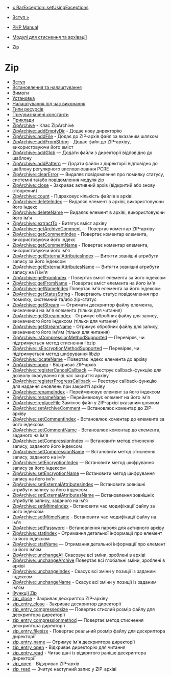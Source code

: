 - [« RarException::setUsingExceptions](rarexception.setusingexceptions.md)
- [Вступ »](intro.zip.md)

- [PHP Manual](index.md)
- [Модулі для стиснення та архівації](refs.compression.md)
- Zip

# Zip

- [Вступ](intro.zip.md)
- [Встановлення та налаштування](zip.setup.md)
- [Вимоги](zip.requirements.md)
- [Установка](zip.installation.md)
- [Налаштування під час виконання](zip.configuration.md)
- [Типи ресурсів](zip.resources.md)
- [Предвизначені константи](zip.constants.md)
- [Приклади](zip.examples.md)
- [ZipArchive](class.ziparchive.md) - Клас ZipArchive
- [ZipArchive::addEmptyDir](ziparchive.addemptydir.md) -
Додає нову директорію
- [ZipArchive::addFile](ziparchive.addfile.md) - Додає до
ZIP-архів файл за вказаним шляхом
- [ZipArchive::addFromString](ziparchive.addfromstring.md) -
Додає файл до ZIP-архіву, використовуючи його вміст
- [ZipArchive::addGlob](ziparchive.addglob.md) — Додати файли
з директорії відповідно до шаблону
- [ZipArchive::addPattern](ziparchive.addpattern.md) — Додати
файли з директорії відповідно до шаблону регулярного
висловлювання PCRE
- [ZipArchive::clearError](ziparchive.clearerror.md) — Видаляє
повідомлення про помилку статусу, системні та/або повідомлення модуля
zip
- [ZipArchive::close](ziparchive.close.md) - Закриває активний
архів (відкритий або знову створений)
- [ZipArchive::count](ziparchive.count.md) - Підраховує
кількість файлів в архіві
- [ZipArchive::deleteIndex](ziparchive.deleteindex.md) — Видаляє
елемент в архіві, використовуючи його індекс
- [ZipArchive::deleteName](ziparchive.deletename.md) — Видаляє
елемент в архіві, використовуючи його ім'я
- [ZipArchive::extractTo](ziparchive.extractto.md) - Витягує
вміст архіву
- [ZipArchive::getArchiveComment](ziparchive.getarchivecomment.md)
— Повертає коментар ZIP-архіву
- [ZipArchive::getCommentIndex](ziparchive.getcommentindex.md) -
Повертає коментар елемента, використовуючи його індекс
- [ZipArchive::getCommentName](ziparchive.getcommentname.md) -
Повертає коментар елемента, використовуючи його ім'я
- [ZipArchive::getExternalAttributesIndex](ziparchive.getexternalattributesindex.md)
— Витягти зовнішні атрибути запису за його індексом
- [ZipArchive::getExternalAttributesName](ziparchive.getexternalattributesname.md)
— Витягти зовнішні атрибути запису на її ім'я
- [ZipArchive::getFromIndex](ziparchive.getfromindex.md) -
Повертає вміст елемента за його індексом
- [ZipArchive::getFromName](ziparchive.getfromname.md) -
Повертає вміст елемента на його ім'я
- [ZipArchive::getNameIndex](ziparchive.getnameindex.md)
Повертає ім'я елемента за його індексом
- [ZipArchive::getStatusString](ziparchive.getstatusstring.md) -
Повертають статус повідомлення про помилку, системний та/або
zip-статус
- [ZipArchive::getStream](ziparchive.getstream.md) — Отримати
дескриптор файлу елемента, визначений на ім'я елемента
(тільки для читання)
- [ZipArchive::getStreamIndex](ziparchive.getstreamindex.md) -
Отримує обробник файлу для запису, визначеного його індексом
(тільки для читання)
- [ZipArchive::getStreamName](ziparchive.getstreamname.md) -
Отримує обробник файлу для запису, визначеного його ім'ям
(тільки для читання)
- [ZipArchive::isCompressionMethodSupported](ziparchive.iscompressionmethoddupported.md)
— Перевіряє, чи підтримується метод стиснення libzip
- [ZipArchive::isEncryptionMethodSupported](ziparchive.isencryptionmethoddupported.md)
— Перевіряє, чи підтримується метод шифрування libzip
- [ZipArchive::locateName](ziparchive.locatename.md) -
Повертає індекс елемента до архіву
- [ZipArchive::open](ziparchive.open.md) - Відкриває ZIP-архів
- [ZipArchive::registerCancelCallback](ziparchive.registercancelcallback.md)
— Реєструє callback-функцію для дозволу скасування під час
закриття архіву
- [ZipArchive::registerProgressCallback](ziparchive.registerprogresscallback.md)
— Реєструє callback-функцію для надання оновлень
при закритті архіву
- [ZipArchive::renameIndex](ziparchive.renameindex.md) -
Перейменовує елемент за його індексом
- [ZipArchive::renameName](ziparchive.renamename.md) -
Перейменовує елемент на його ім'я
- [ZipArchive::replaceFile](ziparchive.replacefile.md)
Замінює файл у ZIP-архіві вказаним шляхом
- [ZipArchive::setArchiveComment](ziparchive.setarchivecomment.md)
— Встановлює коментар до ZIP-архіву
- [ZipArchive::setCommentIndex](ziparchive.setcommentindex.md) -
Встановлює коментар до елемента за його індексом
- [ZipArchive::setCommentName](ziparchive.setcommentname.md) -
Встановлює коментар до елемента, заданого на ім'я
- [ZipArchive::setCompressionIndex](ziparchive.setcompressionindex.md)
— Встановити метод стиснення запису, заданого його індексом
- [ZipArchive::setCompressionName](ziparchive.setcompressionname.md)
— Встановити метод стиснення запису, заданого на ім'я
- [ZipArchive::setEncryptionIndex](ziparchive.setencryptionindex.md)
— Встановити метод шифрування запису за його індексом
- [ZipArchive::setEncryptionName](ziparchive.setencryptionname.md)
— Встановити метод шифрування запису на його ім'я
- [ZipArchive::setExternalAttributesIndex](ziparchive.setexternalattributesindex.md)
— Встановити зовнішні атрибути запису за його індексом
- [ZipArchive::setExternalAttributesName](ziparchive.setexternalattributesname.md)
— Встановлення зовнішніх атрибутів запису, заданого на ім'я
- [ZipArchive::setMtimeIndex](ziparchive.setmtimeindex.md) -
Встановити час модифікації файлу за його індексом
- [ZipArchive::setMtimeName](ziparchive.setmtimename.md) -
Встановити час модифікації файлу на ім'я
- [ZipArchive::setPassword](ziparchive.setpassword.md) -
Встановлення пароля для активного архіву
- [ZipArchive::statIndex](ziparchive.statindex.md) - Отримання
детальної інформації про елемент за його індексом
- [ZipArchive::statName](ziparchive.statname.md) — Отримання
детальної інформації про елемент за його ім'ям
- [ZipArchive::unchangeAll](ziparchive.unchangeall.md)
Скасовує всі зміни, зроблені в архіві
- [ZipArchive::unchangeArchive](ziparchive.unchangearchive.md)
Повертає всі глобальні зміни, зроблені в архіві
- [ZipArchive::unchangeIndex](ziparchive.unchangeindex.md) -
Скасує всі зміни у позиції із заданим індексом
- [ZipArchive::unchangeName](ziparchive.unchangename.md) -
Скасує всі зміни у позиції із заданим ім'ям
- [Функції Zip](ref.zip.md)
- [zip_close](function.zip-close.md) - Закриває дескриптор
ZIP-архіву
- [zip_entry_close](function.zip-entry-close.md) - Закриває
дескриптор директорії
- [zip_entry_compressedsize](function.zip-entry-compressedsize.md)
— Повертає стислий розмір файлу для дескриптора директорії
- [zip_entry_compressionmethod](function.zip-entry-compressionmethod.md)
— Повертає метод стиснення дескриптора директорії
- [zip_entry_filesize](function.zip-entry-filesize.md) -
Повертає реальний розмір файлу для дескриптора директорії
- [zip_entry_name](function.zip-entry-name.md) — Отримує ім'я
дескриптора директорії
- [zip_entry_open](function.zip-entry-open.md) - Відкриває
директорію для читання
- [zip_entry_read](function.zip-entry-read.md) - Читає дані
із відкритого раніше дескриптора директорії
- [zip_open](function.zip-open.md) - Відкриває ZIP-архів
- [zip_read](function.zip-read.md) — Зчитує наступний запис
у ZIP-архіві
